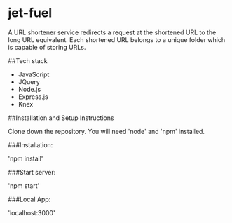 # jet-fuel

A URL shortener service redirects a request at the shortened URL to the long URL equivalent. Each shortened URL belongs to a unique folder which is capable of storing URLs.

##Tech stack

* JavaScript
* JQuery
* Node.js
* Express.js
* Knex

##Installation and Setup Instructions

Clone down the repository. You will need 'node' and 'npm' installed.

###Installation:

'npm install'

###Start server:

'npm start'

###Local App:

'localhost:3000'
